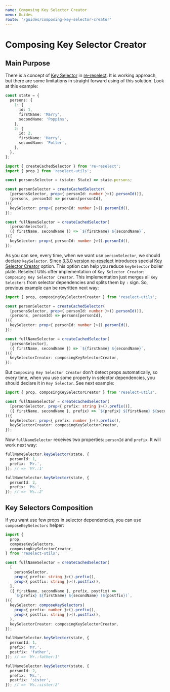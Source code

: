 ```yaml
---
name: Composing Key Selector Creator
menu: Guides
route: '/guides/composing-key-selector-creator'
---
```


# Composing Key Selector Creator

## Main Purpose

There is a concept of [Key Selector](https://github.com/toomuchdesign/re-reselect#keyselector) in [re-reselect](https://github.com/toomuchdesign/re-reselect). It is working approach, but there are some limitations in straight forward using of this solution. Look at this example:

```typescript
const state = {
  persons: {
    1: {
      id: 1,
      firstName: 'Marry',
      secondName: 'Poppins',
    },
    2: {
      id: 2,
      firstName: 'Harry',
      secondName: 'Potter',
    },
  },
};

import { createCachedSelector } from 're-reselect';
import { prop } from 'reselect-utils';

const personsSelector = (state: State) => state.persons;

const personSelector = createCachedSelector(
  [personsSelector, prop<{ personId: number }>().personId()],
  (persons, personId) => persons[personId],
)({
  keySelector: prop<{ personId: number }>().personId(),
});

const fullNameSelector = createCachedSelector(
  [personSelector],
  ({ firstName, secondName }) => `${firstName} ${secondName}`,
)({
  keySelector: prop<{ personId: number }>().personId(),
});
```

As you can see, every time, when we want use `personSelector`, we should declare `keySelector`. Since [3.3.0 version](https://github.com/toomuchdesign/re-reselect/blob/master/CHANGELOG.md#330) [re-reselect](https://github.com/toomuchdesign/re-reselect) introduces special [Key Selector Creator](https://github.com/toomuchdesign/re-reselect#keyselectorcreator) option. This option can help you reduce `keySelector` boiler plate. Reselect Utils offer implementation of `Key Selector Creator`: `Composing Key Selector Creator`. This implementation just merges all `Key Selecters` from selector dependencies and splits them by `:` sign. So, previous example can be rewritten next way:

```typescript
import { prop, composingKeySelectorCreator } from 'reselect-utils';

const personSelector = createCachedSelector(
  [personsSelector, prop<{ personId: number }>().personId()],
  (persons, personId) => persons[personId],
)({
  keySelector: prop<{ personId: number }>().personId(),
});

const fullNameSelector = createCachedSelector(
  [personSelector],
  ({ firstName, secondName }) => `${firstName} ${secondName}`,
)({
  keySelectorCreator: composingKeySelectorCreator,
});
```

But `Composing Key Selector Creator` don't detect props automatically, so every time, when you use some property in selector dependencies, you should declare it in `Key Selector`. See next example:

```typescript
import { prop, composingKeySelectorCreator } from 'reselect-utils';

const fullNameSelector = createCachedSelector(
  [personSelector, prop<{ prefix: string }>().prefix()],
  ({ firstName, secondName }, prefix) => `${prefix} ${firstName} ${secondName}`,
)({
  keySelector: prop<{ prefix: number }>().prefix(),
  keySelectorCreator: composingKeySelectorCreator,
});
```

Now `fullNameSelector` receives two properties: `personId` and `prefix`. It will work next way:

```typescript
fullNameSelector.keySelector(state, {
  personId: 1,
  prefix: 'Mr.',
}); // => 'Mr.:1'

fullNameSelector.keySelector(state, {
  personId: 2,
  prefix: 'Ms.',
}); // => 'Ms.:2'
```

## Key Selectors Composition

If you want use few props in selector dependencies, you can use `composeKeySelectors` helper:

```typescript
import {
  prop,
  composeKeySelectors,
  composingKeySelectorCreator,
} from 'reselect-utils';

const fullNameSelector = createCachedSelector(
  [
    personSelector,
    prop<{ prefix: string }>().prefix(),
    prop<{ postfix: string }>().postfix(),
  ],
  ({ firstName, secondName }, prefix, postfix) =>
    `${prefix} ${firstName} ${secondName} (${postfix})`,
)({
  keySelector: composeKeySelectors(
    prop<{ prefix: number }>().prefix(),
    prop<{ postfix: string }>().postfix(),
  ),
  keySelectorCreator: composingKeySelectorCreator,
});

fullNameSelector.keySelector(state, {
  personId: 1,
  prefix: 'Mr.',
  postfix: 'father',
}); // => 'Mr.:father:1'

fullNameSelector.keySelector(state, {
  personId: 2,
  prefix: 'Ms.',
  postfix: 'sister',
}); // => 'Ms.:sister:2'
```
